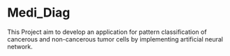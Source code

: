 Medi_Diag
=========

This Project aim to develop an application for pattern classification of cancerous and  non-cancerous tumor cells by implementing artificial neural network.
